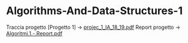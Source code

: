 # Algorithms-And-Data-Structures-1

Traccia progetto [Progetto 1] -> [projec_1_IA_18_19.pdf](https://github.com/LorenzoPantano/Algorithms-And-Data-Structures-1/files/6428578/projec_1_IA_18_19.pdf)
Report progetto -> [Algoritmi.1.-.Report.pdf](https://github.com/LorenzoPantano/Algorithms-And-Data-Structures-1/files/6428615/Algoritmi.1.-.Report.pdf)
